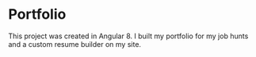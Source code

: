 # Portfolio

This project was created in Angular 8. I built my portfolio for my job hunts and a custom resume builder on my site.
